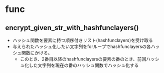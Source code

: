 # func

## encrypt_given_str_with_hashfunclayers()

- ハッシュ関数を要素に持つ順序付きリスト(hashfunclayers)を受け取る
- 与えられたハッシュ化したい文字列をforループでhashfunclayersの各ハッシュ関数にかける。
  - このとき、2番目以降のhashfunclayersの要素の番のとき、前回ハッシュ化した文字列を現在の番のハッシュ関数でハッシュ化する
